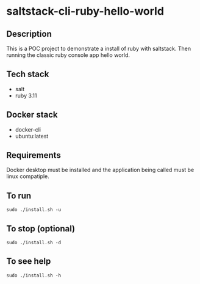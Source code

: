 # saltstack-cli-ruby-hello-world

## Description
This is a POC project to demonstrate
a install of ruby with saltstack. 
Then running the classic ruby console app hello world.

## Tech stack
- salt
- ruby 3.11

## Docker stack
- docker-cli
- ubuntu:latest

## Requirements
Docker desktop must be installed and the application
being called must be linux compatiple.

## To run
```sudo ./install.sh -u```

## To stop (optional)
```sudo ./install.sh -d```

## To see help
`sudo ./install.sh -h`
